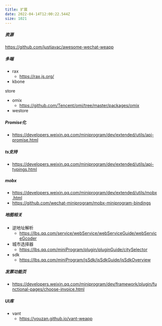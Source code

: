 ```yaml
---
title: 扩展
date: 2022-04-14T12:00:22.544Z
size: 1021
---
```

##### 资源

https://github.com/justjavac/awesome-wechat-weapp

##### 多端

- rax
  - https://rax.js.org/
- kbone

store

- omix
  - https://github.com/Tencent/omi/tree/master/packages/omix
- westore

##### Promise化

- https://developers.weixin.qq.com/miniprogram/dev/extended/utils/api-promise.html

##### ts支持

- https://developers.weixin.qq.com/miniprogram/dev/extended/utils/api-typings.html

##### mobx

- https://developers.weixin.qq.com/miniprogram/dev/extended/utils/mobx.html
- https://github.com/wechat-miniprogram/mobx-miniprogram-bindings

##### 地图相关

- 逆地址解析
  - https://lbs.qq.com/service/webService/webServiceGuide/webServiceGcoder
- 城市选择器
  - https://lbs.qq.com/miniProgram/plugin/pluginGuide/citySelector
- sdk
  - https://lbs.qq.com/miniProgram/jsSdk/jsSdkGuide/jsSdkOverview

##### 发票功能页

- https://developers.weixin.qq.com/miniprogram/dev/framework/plugin/functional-pages/choose-invoice.html

##### UI库

- vant
  - https://youzan.github.io/vant-weapp
